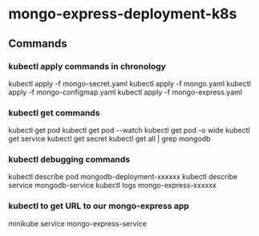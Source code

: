 # mongo-express-deployment-k8s

## Commands

### kubectl apply commands in chronology

kubectl apply -f mongo-secret.yaml
kubectl apply -f mongo.yaml
kubectl apply -f mongo-configmap.yaml 
kubectl apply -f mongo-express.yaml

### kubectl get commands

kubectl get pod
kubectl get pod --watch
kubectl get pod -o wide
kubectl get service
kubectl get secret
kubectl get all | grep mongodb

### kubectl debugging commands

kubectl describe pod mongodb-deployment-xxxxxx
kubectl describe service mongodb-service
kubectl logs mongo-express-xxxxxx

### kubectl to get URL to our mongo-express app

minikube service mongo-express-service


